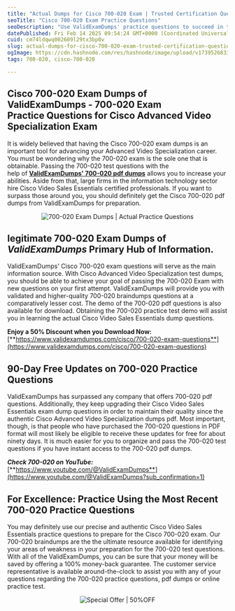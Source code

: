 ```yaml
---
title: "Actual Dumps for Cisco 700-020 Exam | Trusted Certification Questions & Practice Test!"
seoTitle: "Cisco 700-020 Exam Practice Questions"
seoDescription: "Use ValidExamDumps' practice questions to succeed in the Cisco 700-020 Video Sales Essentials exam"
datePublished: Fri Feb 14 2025 09:54:24 GMT+0000 (Coordinated Universal Time)
cuid: cm74ldqwq002609l29tx3bp0v
slug: actual-dumps-for-cisco-700-020-exam-trusted-certification-questions-and-practice-test
ogImage: https://cdn.hashnode.com/res/hashnode/image/upload/v1739526833732/366b4dbf-8a90-43cb-9f0f-ab8cb01339e7.png
tags: 700-020, cisco-700-020

---
```


## **Cisco 700-020 Exam Dumps of ValidExamDumps - 700-020 Exam Practice Questions for Cisco Advanced Video Specialization Exam**

It is widely believed that having the Cisco 700-020 exam dumps is an important tool for advancing your Advanced Video Specialization career. You must be wondering why the 700-020 exam is the sole one that is obtainable. Passing the 700-020 test questions with the help of [**ValidExamDumps' 700-020 pdf dumps**](https://www.validexamdumps.com/cisco/700-020-exam-questions) allows you to increase your abilities. Aside from that, large firms in the information technology sector hire Cisco Video Sales Essentials certified professionals. If you want to surpass those around you, you should definitely get the Cisco 700-020 pdf dumps from ValidExamDumps for preparation.

<center><img src="https://www.validexamdumps.com/uploads/banners/1709651572_Banner29.png" alt="700-020 Exam Dumps | Actual Practice Questions" /></center>

## **legitimate 700-020 Exam Dumps of *ValidExamDumps* Primary Hub of Information.**

ValidExamDumps' Cisco 700-020 exam questions will serve as the main information source. With Cisco Advanced Video Specialization test dumps, you should be able to achieve your goal of passing the 700-020 Exam with new questions on your first attempt. ValidExamDumps will provide you with validated and higher-quality 700-020 braindumps questions at a comparatively lesser cost. The demo of the 700-020 pdf questions is also available for download. Obtaining the 700-020 practice test demo will assist you in learning the actual Cisco Video Sales Essentials dump questions.

**Enjoy a 50% Discount when you Download Now:** [**https://www.validexamdumps.com/cisco/700-020-exam-questions**](https://www.validexamdumps.com/cisco/700-020-exam-questions)

## **90-Day Free Updates on 700-020 Practice Questions**

ValidExamDumps has surpassed any company that offers 700-020 pdf questions. Additionally, they keep upgrading their Cisco Video Sales Essentials exam dump questions in order to maintain their quality since the authentic Cisco Advanced Video Specialization dumps pdf. Most important, though, is that people who have purchased the 700-020 questions in PDF format will most likely be eligible to receive these updates for free for about ninety days. It is much easier for you to organize and pass the 700-020 test questions if you have instant access to the 700-020 pdf dumps.

***Check 700-020 on YouTube:*** [**https://www.youtube.com/@ValidExamDumps**](https://www.youtube.com/@ValidExamDumps?sub_confirmation=1)

## **For Excellence: Practice Using the Most Recent 700-020 Practice Questions**

You may definitely use our precise and authentic Cisco Video Sales Essentials practice questions to prepare for the Cisco 700-020 exam. Our 700-020 braindumps are the the ultimate resource available for identifying your areas of weakness in your preparation for the 700-020 test questions. With all of the ValidExamDumps, you can be sure that your money will be saved by offering a 100% money-back guarantee. The customer service representative is available around-the-clock to assist you with any of your questions regarding the 700-020 practice questions, pdf dumps or online practice test.

<center><img src="https://www.validexamdumps.com/uploads/banners/1705933924_Latest_Exam_B-14.png" alt="Special Offer | 50%OFF " /></center>